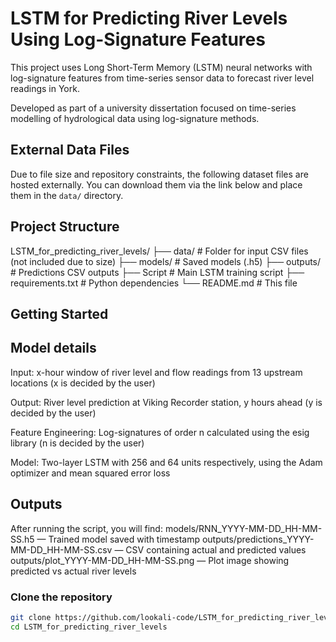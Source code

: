 # LSTM for Predicting River Levels Using Log-Signature Features
This project uses Long Short-Term Memory (LSTM) neural networks with log-signature features from time-series sensor data to forecast river level readings in York.

Developed as part of a university dissertation focused on time-series modelling of hydrological data using log-signature methods.
## External Data Files

Due to file size and repository constraints, the following dataset files are hosted externally. You can download them via the link below and place them in the `data/` directory.

## Project Structure
LSTM_for_predicting_river_levels/
├── data/ # Folder for input CSV files (not included due to size)
├── models/ # Saved models (.h5)
├── outputs/ # Predictions CSV outputs
├── Script # Main LSTM training script
├── requirements.txt # Python dependencies
└── README.md # This file

## Getting Started
## Model details
Input: x-hour window of river level and flow readings from 13 upstream locations (x is decided by the user)

Output: River level prediction at Viking Recorder station, y hours ahead (y is decided by the user)

Feature Engineering: Log-signatures of order n calculated using the esig library (n is decided by the user)

Model: Two-layer LSTM with 256 and 64 units respectively, using the Adam optimizer and mean squared error loss

##  Outputs
After running the script, you will find:
models/RNN_YYYY-MM-DD_HH-MM-SS.h5 — Trained model saved with timestamp
outputs/predictions_YYYY-MM-DD_HH-MM-SS.csv — CSV containing actual and predicted values
outputs/plot_YYYY-MM-DD_HH-MM-SS.png — Plot image showing predicted vs actual river levels

###  Clone the repository
```bash
git clone https://github.com/lookali-code/LSTM_for_predicting_river_levels.git
cd LSTM_for_predicting_river_levels
